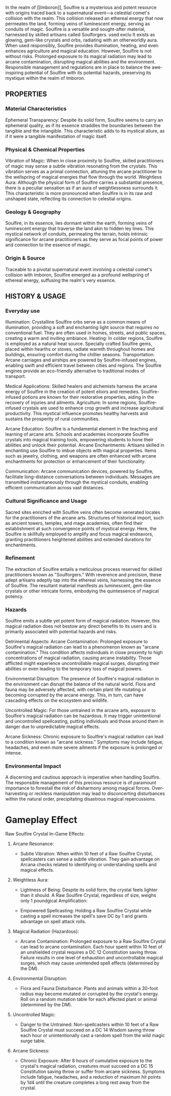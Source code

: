 In the realm of [[Imboron]], Soulfire is a mysterious and potent resource with origins traced back to a supernatural event—a celestial comet's collision with the realm. This collision released an ethereal energy that now permeates the land, forming veins of luminescent energy, serving as conduits of magic. Soulfire is a versatile and sought-after material, harnessed by skilled artisans called Soulforgers. used exclu It exists as glowing, gem-like crystals and orbs, radiating with an otherworldly aura. When used responsibly, Soulfire provides illumination, heating, and even enhances agriculture and magical education. However, Soulfire is not without risks. Prolonged exposure to its magical radiation may lead to arcane contamination, disrupting magical abilities and the environment. Responsible management and regulations are in place to balance the awe-inspiring potential of Soulfire with its potential hazards, preserving its mystique within the realm of Imboron.

## PROPERTIES

### Material Characteristics

Ephemeral Transparency: Despite its solid form, Soulfire seems to carry an ephemeral quality, as if its essence straddles the boundaries between the tangible and the intangible. This characteristic adds to its mystical allure, as if it were a tangible manifestation of magic itself.

### Physical & Chemical Properties

Vibration of Magic: When in close proximity to Soulfire, skilled practitioners of magic may sense a subtle vibration resonating from the crystals. This vibration serves as a primal connection, attuning the arcane practitioner to the wellspring of magical energies that flow through the world. Weightless Aura: Although the physical form of Soulfire carries a substantial presence, there is a peculiar sensation as if an aura of weightlessness surrounds it. This characteristic is more pronounced when Soulfire is in its raw and unshaped state, reflecting its connection to celestial origins.

### Geology & Geography

Soulfire, in its essence, lies dormant within the earth, forming veins of luminescent energy that traverse the land akin to hidden ley lines. This mystical network of conduits, permeating the terrain, holds intrinsic significance for arcane practitioners as they serve as focal points of power and connection to the essence of magic.

### Origin & Source

Traceable to a pivotal supernatural event involving a celestial comet's collision with Imboron, Soulfire emerged as a profound wellspring of ethereal energy, suffusing the realm's very essence.

## HISTORY & USAGE

### Everyday use

Illumination: Crystalline Soulfire orbs serve as a common means of illumination, providing a soft and enchanting light source that requires no conventional fuel. They are often used in homes, streets, and public spaces, creating a warm and inviting ambiance. Heating: In colder regions, Soulfire is employed as a natural heat source. Specially crafted Soulfire gems, placed within hearths or stoves, radiate warmth throughout homes and buildings, ensuring comfort during the chillier seasons. Transportation: Arcane carriages and airships are powered by Soulfire-infused engines, enabling swift and efficient travel between cities and regions. The Soulfire engines provide an eco-friendly alternative to traditional modes of transport. 

Medical Applications: Skilled healers and alchemists harness the arcane energy of Soulfire in the creation of potent elixirs and remedies. Soulfire-infused potions are known for their restorative properties, aiding in the recovery of injuries and ailments. Agriculture: In some regions, Soulfire-infused crystals are used to enhance crop growth and increase agricultural productivity. This mystical influence promotes healthy harvests and sustains the prosperity of rural communities. 

Arcane Education: Soulfire is a fundamental element in the teaching and learning of arcane arts. Schools and academies incorporate Soulfire crystals into magical training tools, empowering students to hone their abilities and unlock their potential. Arcane Enchantments: Artisans skilled in enchanting use Soulfire to imbue objects with magical properties. Items such as jewelry, clothing, and weapons are often enhanced with arcane enchantments for protection or enhancement of their functionality.

Communication: Arcane communication devices, powered by Soulfire, facilitate long-distance conversations between individuals. Messages are transmitted instantaneously through the mystical conduits, enabling efficient communication across vast distances.

### Cultural Significance and Usage

Sacred sites enriched with Soulfire veins often become venerated locales for the practitioners of the arcane arts. Structures of historical import, such as ancient towers, temples, and mage academies, often find their establishment at such convergence points of mystical energy. Here, the Soulfire is skillfully employed to amplify and focus magical endeavors, granting practitioners heightened abilities and extended durations for enchantments.

### Refinement

The extraction of Soulfire entails a meticulous process reserved for skilled practitioners known as "Soulforgers." With reverence and precision, these adept artisans adeptly tap into the ethereal veins, harnessing the essence of Soulfire. The resultant material manifests as luminescent, gem-like crystals or other intricate forms, embodying the quintessence of magical potency.

### Hazards

Soulfire emits a subtle yet potent form of magical radiation. However, this magical radiation does not bestow any direct benefits to its users and is primarily associated with potential hazards and risks. 

Detrimental Aspects: Arcane Contamination: Prolonged exposure to Soulfire's magical radiation can lead to a phenomenon known as "arcane contamination." This condition affects individuals in close proximity to high concentrations of magical radiation, causing arcane instability. Those afflicted might experience uncontrollable magical surges, disrupting their abilities or even leading to the temporary loss of magical powers. 

Environmental Disruption: The presence of Soulfire's magical radiation in the environment can disrupt the balance of the natural world. Flora and fauna may be adversely affected, with certain plant life mutating or becoming corrupted by the arcane energy. This, in turn, can have cascading effects on the ecosystem and wildlife.

Uncontrolled Magic: For those untrained in the arcane arts, exposure to Soulfire's magical radiation can be hazardous. It may trigger unintentional and uncontrolled spellcasting, putting individuals and those around them in danger due to unpredictable magical effects.

Arcane Sickness: Chronic exposure to Soulfire's magical radiation can lead to a condition known as "arcane sickness." Symptoms may include fatigue, headaches, and even more severe ailments if the exposure is prolonged or intense.

### Environmental Impact

A discerning and cautious approach is imperative when handling Soulfire. The responsible management of this precious resource is of paramount importance to forestall the risk of disharmony among magical forces. Over-harvesting or reckless manipulation may lead to disconcerting disturbances within the natural order, precipitating disastrous magical repercussions.



# Gameplay Effect

Raw Soulfire Crystal In-Game Effects:

1. Arcane Resonance:
    
    - Subtle Vibration: When within 10 feet of a Raw Soulfire Crystal, spellcasters can sense a subtle vibration. They gain advantage on Arcana checks related to identifying or understanding spells and magical effects.
2. Weightless Aura:
    - Lightness of Being: Despite its solid form, the crystal feels lighter than it should. A Raw Soulfire Crystal, regardless of size, weighs only 1 poundgical Amplification:
    
    - Empowered Spellcasting: Holding a Raw Soulfire Crystal while casting a spell increases the spell's save DC by 1 and grants advantage on spell attack rolls.
4. Magical Radiation (Hazardous):

    - Arcane Contamination: Prolonged exposure to a Raw Soulfire Crystal can lead to arcane contamination. Each hour spent within 10 feet of an unshielded crystal requires a DC 12 Constitution saving throw. Failure results in one level of exhaustion and uncontrollable magical surges, which may cause unintended spell effects (determined by the DM).
5. Environmental Disruption:
 
    - Flora and Fauna Disturbance: Plants and animals within a 30-foot radius may become mutated or corrupted by the crystal's energy. Roll on a random mutation table for each affected plant or animal (determined by the DM).
6. Uncontrolled Magic:
    
    - Danger to the Untrained: Non-spellcasters within 10 feet of a Raw Soulfire Crystal must succeed on a DC 14 Wisdom saving throw each hour or unintentionally cast a random spell from the wild magic surge table.
7. Arcane Sickness:
    
    - Chronic Exposure: After 8 hours of cumulative exposure to the crystal's magical radiation, creatures must succeed on a DC 15 Constitution saving throw or suffer from arcane sickness. Symptoms include fatigue, headaches, and a reduction of maximum hit points by 1d4 until the creature completes a long rest away from the crystal.